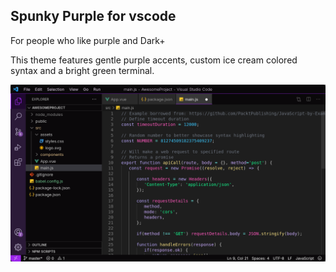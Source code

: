 ## Spunky Purple for vscode
For people who like purple and Dark+

This theme features gentle purple accents, custom ice cream colored syntax and a bright green terminal.
  
<picture>
  <img alt="Preview.png" src="https://github.com/kadazel/spunky-purple/blob/b659b8e391dbae4b548fbf9666017a536d6513a9/preview.png">
</picture>
